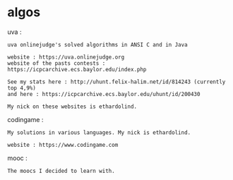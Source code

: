 # algos
uva :

	uva onlinejudge's solved algorithms in ANSI C and in Java

	website : https://uva.onlinejudge.org
	website of the pasts contests : https://icpcarchive.ecs.baylor.edu/index.php

	See my stats here : http://uhunt.felix-halim.net/id/814243 (currently top 4,9%)
	and here : https://icpcarchive.ecs.baylor.edu/uhunt/id/200430

	My nick on these websites is ethardolind.

codingame : 
	
	My solutions in various languages. My nick is ethardolind.

	website : https://www.codingame.com

mooc : 

	The moocs I decided to learn with.



